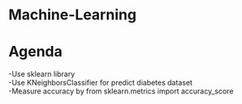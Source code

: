 # Machine-Learning
# Agenda  
-Use sklearn library   
-Use KNeighborsClassifier for predict diabetes dataset  
-Measure accuracy by from sklearn.metrics import accuracy_score  

